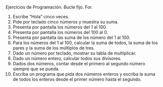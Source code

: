 Ejercicios de Programación.
 Bucle fijo. For.
1.	Escribe “Hola” cinco veces.
2.	Pide por teclado cinco números y muestra su suma.
3.	Presenta por pantalla los números del 1 al 100.
4.	Presenta por pantalla los números del 100 al 0.
5.	Presenta por pantalla las suma de los número del 1 al 100.
6.	Para los números del 1 al 100, calcular la suma de todos, la suma de los pares y la suma de los múltiplos de tres.
7.	Dado un número por teclado, mostrar su tabla de multiplicar.
8.	Dado un número entero, calcular todos sus divisores.
9.	Dados dos números, contar desde el primero al segundo número siempre que se pueda.
10.	Escriba un programa que pida dos números enteros y escriba la suma de todos los enteros desde el primer número hasta el segundo.
